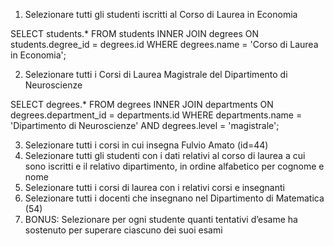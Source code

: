 1. Selezionare tutti gli studenti iscritti al Corso di Laurea in Economia

SELECT students.* FROM students INNER JOIN degrees ON students.degree_id = degrees.id WHERE degrees.name = 'Corso di Laurea in Economia'; 

2. Selezionare tutti i Corsi di Laurea Magistrale del Dipartimento di Neuroscienze

SELECT degrees.* FROM degrees INNER JOIN departments ON degrees.department_id = departments.id WHERE departments.name = 'Dipartimento di Neuroscienze' AND degrees.level = 'magistrale'; 


3. Selezionare tutti i corsi in cui insegna Fulvio Amato (id=44)
4. Selezionare tutti gli studenti con i dati relativi al corso di laurea a cui sono iscritti e il
relativo dipartimento, in ordine alfabetico per cognome e nome
5. Selezionare tutti i corsi di laurea con i relativi corsi e insegnanti
6. Selezionare tutti i docenti che insegnano nel Dipartimento di Matematica (54)
7. BONUS: Selezionare per ogni studente quanti tentativi d’esame ha sostenuto per
superare ciascuno dei suoi esami